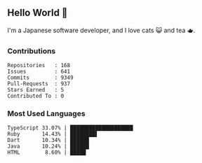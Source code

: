 ## Hello World 👋

I'm a Japanese software developer, and I love cats 😺 and tea 🫖.

### Contributions

    Repositories   : 168
    Issues         : 641
    Commits        : 9349
    Pull-Requests  : 937
    Stars Earned   : 5
    Contributed To : 0

### Most Used Languages

    TypeScript 33.07% | ████████████████████
    Ruby       14.43% | ████████▌
    Dart       10.34% | ██████
    Java       10.24% | ██████
    HTML        8.60% | █████
